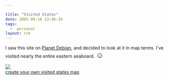 ```yaml
---

title: "Visited States"
date: 2005-09-16 13:46:34
tags:
  -  personal
layout: rut
---
```


<p>I saw this site on <a href="http://planet.debian.org/">Planet Debian</a>, and decided to look at it in map terms. I've visited nearly the entire eastern seaboard. <font size="+2">&#x263a;</font></p>  <img src="http://www.world66.com/myworld66/visitedStates/statemap?visited=CTDCDEFLGAMEMDMANHNJNYNCOHPASCTXVAWV" /><br  /> <a href="http://douweosinga.com/projects/visitedstates">create your own visited states map</a>

